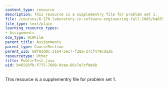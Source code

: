 ```yaml
---
content_type: resource
description: This resource is a supplementry file for problem set 1.
file: /courses/6-170-laboratory-in-software-engineering-fall-2005/b46595fbf77576080cee86c7e7cfde08_PublicTest.java
file_type: text/plain
learning_resource_types:
- Assignments
ocw_type: OCWFile
parent_title: Assignments
parent_type: CourseSection
parent_uid: 69f83d0c-3164-5ec7-f28a-27cf479cda26
resourcetype: Other
title: PublicTest.java
uid: b46595fb-f775-7608-0cee-86c7e7cfde08
---
```

This resource is a supplementry file for problem set 1.

